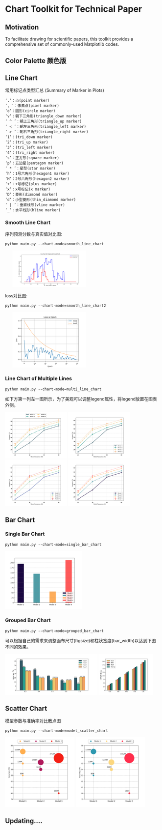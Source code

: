 # Chart Toolkit for Technical Paper
## Motivation
To facilitate drawing for scientific papers, this toolkit provides a comprehensive set of commonly-used Matplotlib codes.

## Color Palette 颜色版

## Line Chart
常用标记点类型汇总 (Summary of Marker in Plots)

    ‘.’：点(point marker)
    ‘, ’：像素点(pixel marker)
    ‘o’：圆形(circle marker)
    ‘v’：朝下三角形(triangle_down marker)
    ‘ ^ ’：朝上三角形(triangle_up marker)
    ‘ < ’：朝左三角形(triangle_left marker)
    ‘ > ’：朝右三角形(triangle_right marker)
    ‘1’：(tri_down marker)
    ‘2’：(tri_up marker)
    ‘3’：(tri_left marker)
    ‘4’：(tri_right marker)
    ‘s’：正方形(square marker)
    ‘p’：五边星(pentagon marker)
    ‘ * ’：星型(star marker)
    ‘h’：1号六角形(hexagon1 marker)
    ‘H’：2号六角形(hexagon2 marker)
    ‘+’：+号标记(plus marker)
    ‘x’：x号标记(x marker)
    ‘D’：菱形(diamond marker)
    ‘d’：小型菱形(thin_diamond marker)
    ‘ | ’：垂直线形(vline marker)
    ‘_’：水平线形(hline marker) 

### Smooth Line Chart
序列预测分数与真实值对比图:
```shell
python main.py --chart-mode=smooth_line_chart  
```
<div style="align: center">
<ul><img src="./images/smooth_lc.png" width="50%"></ul>
</div>

loss对比图:
```shell
python main.py --chart-mode=smooth_line_chart2  
```
<div style="align: center">
<ul><img src="./images/smooth_lc2.png" width="50%"></ul>
</div>

### Line Chart of Multiple Lines
```shell
python main.py --chart-mode=multi_line_chart
```
如下方第一列左一图所示，为了美观可以调整legend属性，将legend放置在图表外侧。
<div style="align: center">
<img src="./images/multi_lc_m1_p1.png" width="40%">
<img src="./images/multi_lc_m2_p1.png" width="40%">
<img src="./images/multi_lc_m2_p2.png" width="40%">
<img src="./images/multi_lc_m2_p3.png" width="40%">
</div>

## Bar Chart
### Single Bar Chart
```shell
python main.py --chart-mode=single_bar_chart  
```
<div style="align: center"><img src="./images/single_bc.png" width="50%"></div>

### Grouped Bar Chart
```shell
python main.py --chart-mode=grouped_bar_chart  
```
可以根据自己的需求来调整画布尺寸(figsize)和柱状宽度(bar_width)以达到下图不同的效果。
<div style="align: center">
<img src="./images/grouped_bc.png" width="60%">
<img src="./images/grouped_bc2.png" width="35%">
</div>


## Scatter Chart
模型参数与准确率对比散点图
```shell
python main.py --chart-mode=model_scatter_chart  
```
<div style="align: center">
<img src="./images/model_sc_p5.png" width="45%">
<img src="./images/model_sc_p6.png" width="45%">
</div>

## Updating....

